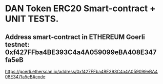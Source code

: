 
# DAN Token ERC20 Smart-contract + UNIT TESTS.

## Address smart-contract  in ETHEREUM Goerli testnet: 0xf427FFba4BE393C4a4A059099eBA408E347fa5eB

https://goerli.etherscan.io/address/0xf427FFba4BE393C4a4A059099eBA408E347fa5eB#code
